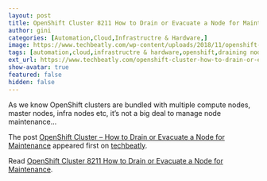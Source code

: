 ```yaml
---
layout: post
title: OpenShift Cluster 8211 How to Drain or Evacuate a Node for Maintenance
author: gini
categories: [Automation,Cloud,Infrastructre & Hardware,]
image: https://www.techbeatly.com/wp-content/uploads/2018/11/openshift-cluster-how-to-drain-or-evacuate-a-node-for-maintenance.jpg
tags: [automation,cloud,infrastructre & hardware,openshift,draining node,how to drain node in kubernetes,how to drain node in openshift,how to evacuate kubernetes nodes,how to evacuate node in openshift,kubernetes,node drainnig,openshift cluster - how to drain or evacuate a node for maintenance,openshift node patching,]
ext_url: https://www.techbeatly.com/openshift-cluster-how-to-drain-or-evacuate-a-node-for-maintenance/
show-avatar: true
featured: false
hidden: false
---
```


<p>As we know OpenShift clusters are bundled with multiple compute nodes, master nodes, infra nodes etc, it&#8217;s not a big deal to manage node maintenance&#46;&#46;&#46;</p>
<p>The post <a href="https://www.techbeatly.com/openshift-cluster-how-to-drain-or-evacuate-a-node-for-maintenance/">OpenShift Cluster &#8211; How to Drain or Evacuate a Node for Maintenance</a> appeared first on <a href="https://www.techbeatly.com">techbeatly</a>.</p>

Read [OpenShift Cluster 8211 How to Drain or Evacuate a Node for Maintenance](https://www.techbeatly.com/openshift-cluster-how-to-drain-or-evacuate-a-node-for-maintenance/).